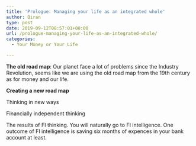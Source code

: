 ```yaml
---
title: 'Prologue: Managing your life as an integrated whole'
author: Qiran
type: post
date: 2019-09-12T08:57:01+00:00
url: /prologue-managing-your-life-as-an-integrated-whole/
categories:
  - Your Money or Your Life

---
```

**The old road map**: Our planet face a lot of problems since the Industry Revolution, seems like we are using the old road map from the 19th century as for money and our life.

**Creating a new road <g class="gr_ gr\_5 gr-alert gr\_spell gr\_inline\_cards gr\_run\_anim ContextualSpelling ins-del multiReplace" id="5" data-gr-id="5">map</g>**

<g class="gr_ gr\_5 gr-alert gr\_spell gr\_inline\_cards gr\_disable\_anim_appear ContextualSpelling ins-del multiReplace" id="5" data-gr-id="5">Thinking</g> in new ways

Financially independent thinking

The results of FI thinking. You will naturally go to FI intelligence. One outcome of FI intelligence is saving six months of <g class="gr_ gr\_121 gr-alert gr\_spell gr\_inline\_cards gr\_run\_anim ContextualSpelling ins-del" id="121" data-gr-id="121">expences</g> in your bank account at least.